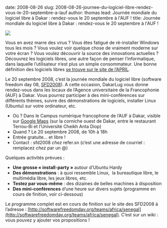 date: 2008-08-26
slug: 2008-08-26-journee-du-logiciel-libre-rendez-vous-le-20-septembre-a-lauf
author: thomas
lead: Journée mondiale du logiciel libre à Dakar : rendez-vous le 20 septembre à l'AUF !
title: Journée mondiale du logiciel libre à Dakar : rendez-vous le 20 septembre à l'AUF !


[![](http://dakarlug.org/blog/wp-content/uploads/2008/09/sfd2008-affiche-explications.png)](http://dakarlug.org/blog/wp-content/uploads/2008/09/sfd2008-affiche-explications.png)

    

Vous en avez marre des virus ? Vous êtes fatigué de ré-installer
Windows tous les mois ? Vous voulez voir quelque chose de vraiment
moderne sur votre écran ? Vous voulez découvrir la source des
innovations actuelles ? Découvrez les logiciels libres, une autre façon
de penser l’informatique, dans laquelle l’utilisateur n’est plus un
simple consommateur. Une bonne définition des logiciels libres [se trouve sur le site de l’<span class="caps">APRIL</span>](http://april.org/articles/intro/ll.html).

Le 20 septembre 2008, c’est la journée mondiale du logiciel libre (software freedom day 08, [<span class="caps">SFD2008</span>](http://softwarefreedomday.org/)).
A cette occasion, DakarLug vous donne rendez-vous dans les locaux de
l’Agence universitaire de la Francophonie (<span class="caps">AUF</span>) à Dakar. Vous pourrez
participer à des mini-conférences sur différents thèmes, suivre des
démonstrations de logiciels, installer Linux (Ubuntu) sur votre
ordinateur,&nbsp;etc.

*   Où ? Dans le Campus numérique francophone de l’<span class="caps">AUF</span> à Dakar, visible sur [Google Maps](http://maps.google.com/maps/ms?ie=UTF8&amp;hl=fr&amp;t=h&amp;msa=0&amp;msid=107868570247087054742.00043d11dc8b1bc28cc58&amp;ll=14.679057,-17.468187&amp;spn=0.0074,0.009388&amp;z=17) (sur la corniche ouest de Dakar, entre le restaurant Terrou-Bi et l’Université Cheikh Anta&nbsp;Diop)
*   Quand ? Le 20 septembre 2008, de 10h à&nbsp;18h
*   Entrée gratuite… et libre&nbsp;!
*   Contact : sfd2008 _chez_ refer.sn (c’est une adresse de courriel : remplacez _chez_ par un&nbsp;@)

Quelques activités prévues&nbsp;:

*   **Une grosse « install-party »** autour d’Ubuntu&nbsp;Hardy
*   **Des démonstrations** : à quoi ressemble Linux,&#160; la bureautique libre, le multimédia libre, les jeux libres,&nbsp;etc.
*   **Testez par vous-même** : des dizaines de belles machines à&nbsp;disposition
*   **Des mini-conférences** d’une heure sur divers sujets (programme en cours de finition, voir&nbsp;ci-dessous)

Le programme complet est en cours de finition sur le site des <span class="caps">SFD2008</span> à l’adresse : [http://softwarefreedomday.org/teams/africa/senegal](http://softwarefreedomday.org/teams/africa/senegal). C’est sur un wiki : vous pouvez y ajouter vos propositions&nbsp;!

    